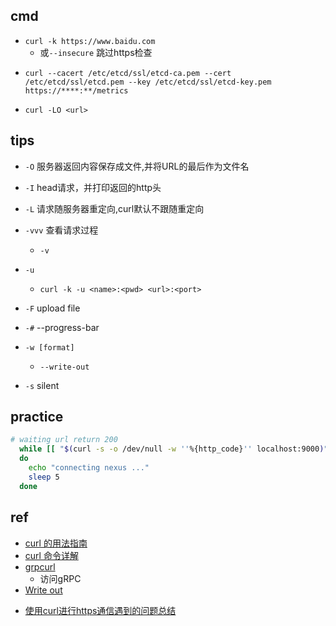 ## cmd

+ `curl -k https://www.baidu.com`
    + 或`--insecure` 跳过https检查

<!-- https exapmle-->
+ `curl --cacert /etc/etcd/ssl/etcd-ca.pem --cert /etc/etcd/ssl/etcd.pem --key /etc/etcd/ssl/etcd-key.pem https://****:**/metrics`


+ `curl -LO <url>`

## tips

+ `-O` 服务器返回内容保存成文件,并将URL的最后作为文件名

+ `-I` head请求，并打印返回的http头

+ `-L` 请求随服务器重定向,curl默认不跟随重定向

+ `-vvv` 查看请求过程
    + `-v`

+ `-u`
    + `curl -k -u <name>:<pwd> <url>:<port>`

+ `-F` upload file

+ `-#` --progress-bar

+ `-w [format]`
    + `--write-out`

+ `-s` silent

## practice

```sh
# waiting url return 200
  while [[ "$(curl -s -o /dev/null -w ''%{http_code}'' localhost:9000)" != "200" ]]
  do
    echo "connecting nexus ..."
    sleep 5
  done
```

## ref
+ [curl 的用法指南](https://www.ruanyifeng.com/blog/2019/09/curl-reference.html)
+ [curl 命令详解](https://www.jianshu.com/p/07c4dddae43a)
+ [grpcurl](https://blog.frognew.com/2020/04/grpcurl.html)
    + 访问gRPC
+ [Write out](https://everything.curl.dev/usingcurl/verbose/writeout)
<!-- issue -->
+ [使用curl进行https通信遇到的问题总结](https://codeantenna.com/a/VVQP6e8H8G)

